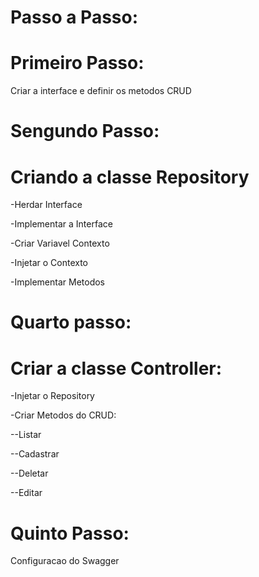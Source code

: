 # Passo a Passo:


# Primeiro Passo:

Criar a interface e definir os metodos CRUD


# Sengundo Passo: 

# Criando  a classe  Repository


-Herdar Interface


-Implementar a Interface 

-Criar Variavel Contexto

-Injetar o Contexto 

-Implementar Metodos


# Quarto passo: 

# Criar a classe Controller:

-Injetar o Repository

-Criar Metodos do CRUD:

--Listar

--Cadastrar 

--Deletar 

--Editar


# Quinto Passo: 

Configuracao do Swagger

